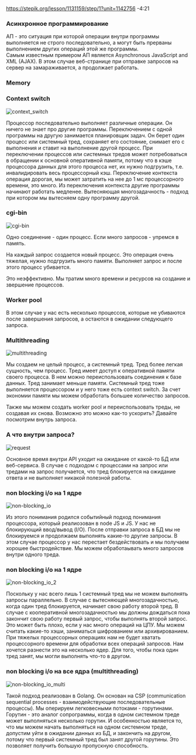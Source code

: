 https://stepik.org/lesson/1131159/step/1?unit=1142756  -4:21

### Асинхронное программирование 
АП - это ситуация при которой операции внутри программы выполняется не строго последовательно, а могут быть прерваны выполнением других операций этой же программы.  
Самым известным примером АП является Asynchronous JavaScript and XML (AJAX). В этом случае веб-странице при отправке запросов на сервер на замараживается, а продолжает работать. 

### Memory


### Context switch

![context_switch](images/context_switch.png)

Процессор последовательно выполняет различные операции. Он ничего не знает про другие программы. Переключением с одной программы на другую занимается планировщик задач. Он берет один процесс или системный тред, сохраняет его состояние, снимает его с выполнения и ставит на выполнение другой процесс. При переключении процессов или системных тредов может потребоваться в обращении к основной оперативной памяти, потому что в кэше процессора данных для этого процесса нет, их нужно подгрузить, т.е. инвалидировать весь процессорный кэш. Переключение контекста операция дорогая, мы может затратить на нее до 1 мс процессорного времени, это много. Из переключения контекста другие программы начинают работать медленее. 
Вытесняющая многозадачность - подход при котором мы вытесняем одну программу другой.

### cgi-bin

![cgi-bin](images/cgi-bin.png)

Одно соединение - один процесс. Если много запросов - упремся в память.

На каждый запрос создается новый процесс. Это операция очень тяжелая, нужно подгрузить много памяти. Выполняет запрос и после этого процесс убивается.

Это неэффективно. Мы тратим много времени и ресурсов на создание и звершение процессов.

### Worker pool

В этом случае у нас есть несколько процессов, которые не убиваются после завершения запросов, а остаются в ожидании следующего запроса.

### Multithreading

![multithreading](images/multithreading.png)

Мы создаем не целый процесс, а системный тред. Тред более легкая сущность, чем процесс. Тред имеет доступ к оперативной памяти своего процесса. В нем можно переиспользовать соединения к базе данных. Тред занимает меньше памяти. Системный тред тоже выполняется процессором и у него тоже есть context switch. За счет экономии памяти мы можем обработать большее количество запросов.

Также мы можем создать worker pool и переиспользовать треды, не создавая их снова. Возможно это можно как-то ускорить? Давайте посмотрим внутрь запроса.

### А что внутри запроса?

![request](images/request.png)

Основное время внутри API уходит на ожидание от какой-то БД или веб-сервиса. В случае с подходом с процессами на запрос или тредами на запрос получается, что тред блокируется на ожидание ответа и не выполняет никакой полезной работы. 

### non blocking i/o на 1 ядре

![non-blocking_io](images/non-blocking_io.png)

Из этого понимания родился событийный подход понимания процессора, который реалиозован в node JS и JS. У нас не блокирующий ввод/вывод (I/O). После отправки запроса в БД мы не блокируемся и продолжаем выполнять какие-то другие запросы. В этом случае процессор у нас перестает бездействовать и мы получаем хорошее быстродействие. Мы можем обработаывать много запросов внутри одного треда.

### non blocking i/o на 1 ядре

![non-blocking_io_2](images/non-blocking_io_2.png)

Поскольку у нас всего лишь 1 системный тред мы не можем выполнять запросы параллельно. В случае с вытесняющей многозадачностью, когда один тред блокируется, начинает свою работу второй тред. В случае с кооперативной многозадачностью мы должны дождаться пока закончит свою работу первый запрос, чтобы выполнять второй запрос. Это может быть плохо, если у нас много операций на ЦПУ. Мы можем считать какие-то хэши, заниматься шифрованием или архивированием. При тяжелых процессорных операциях нам не будет хватать процессорного времени для обработки всех операций запросов. Нам хочется разнести это на несколько ядер. Для того, чтобы пока один тред занят, мы могли выполнять что-то в другом.

### non blocking i/o на все ядра (multithreading)

![non-blocking_io_multi](images/non-blocking_io_multi.png)

Такой подход реализован в Golang. Он основан на CSP (communication sequential processes - взаимодействующие последовательные процессы). Мы оперируем легковесными потоками - горутинами. Горутин - это аналог сопрограммы, когда в одном системном треде может выполняться несколько горутин. И особенностью является то, что мы можем начать выполняться на одном системном треде, допустим уйти в ожидании данных из БД, и закончить на другом, потому что первый системный тред был занят другой горутины. Это позволяет получить большую пропускную способность.

